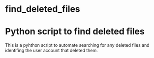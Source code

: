 # find_deleted_files
<h1>Python script to find deleted files</h1>
This is a pyhthon script to automate searching for any deleted files and identifing the user account that deleted them.
